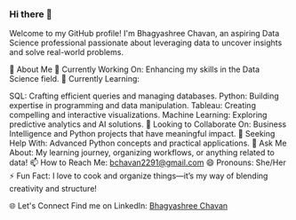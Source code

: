 ### Hi there 👋


Welcome to my GitHub profile! I'm Bhagyashree Chavan, an aspiring Data Science professional passionate about leveraging data to uncover insights and solve real-world problems.

🌟 About Me
🔭 Currently Working On: Enhancing my skills in the Data Science field.
🌱 Currently Learning:

SQL: Crafting efficient queries and managing databases.
Python: Building expertise in programming and data manipulation.
Tableau: Creating compelling and interactive visualizations.
Machine Learning: Exploring predictive analytics and AI solutions.
👯 Looking to Collaborate On: Business Intelligence and Python projects that have meaningful impact.
🤔 Seeking Help With: Advanced Python concepts and practical applications.
💬 Ask Me About: My learning journey, organizing workflows, or anything related to data!
📫 How to Reach Me: bchavan2291@gmail.com
😄 Pronouns: She/Her
⚡ Fun Fact: I love to cook and organize things—it’s my way of blending creativity and structure!


🌐 Let's Connect
Find me on LinkedIn: [Bhagyashree Chavan](https://www.linkedin.com/in/bhagyashree-chavan)
